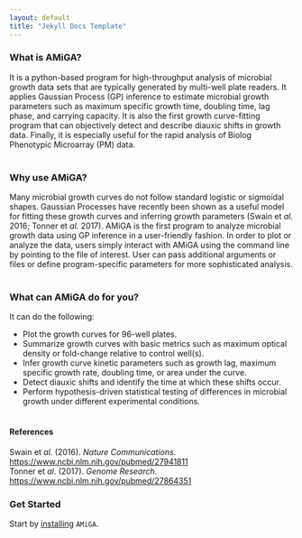 ```yaml
---
layout: default
title: "Jekyll Docs Template"
---
```



### What is AMiGA?

It is a python-based program for high-throughput analysis of microbial growth data sets that are typically generated by multi-well plate readers. It applies Gaussian Process (GP<a></a>) inference to estimate microbial growth parameters such as maximum specific growth time, doubling time, lag phase, and carrying capacity. It is also the first growth curve-fitting program that can objectively detect and describe diauxic shifts in growth data. Finally, it is especially useful for the rapid analysis of Biolog Phenotypic Microarray (PM<a></a>) data.
<br /><br />

### Why use AMiGA?

Many microbial growth curves do not follow standard logistic or sigmoidal shapes. Gaussian Processes have recently been shown as a useful model for fitting these growth curves and inferring growth parameters (Swain et *al.* 2016; Tonner et *al.* 2017<a></a>). AMiGA is the first program to analyze microbial growth data using GP inference in a user-friendly fashion. In order to plot or analyze the data, users simply interact with AMiGA using the command line by pointing to the file of interest. User can pass additional arguments or files or define program-specific parameters for more sophisticated analysis.
<br /><br />

### What can AMiGA do for you?

It can do the following:
- Plot the growth curves for 96-well plates.
- Summarize growth curves with basic metrics such as maximum optical density or fold-change relative to control well\(s<a></a>).
- Infer growth curve kinetic parameters such as growth lag, maximum specific growth rate, doubling time, or area under the curve.
- Detect diauxic shifts and identify the time at which these shifts occur.
- Perform hypothesis-driven statistical testing of differences in microbial growth under different experimental conditions.
<br /><br />

#### References

Swain et *al*. (2016<a></a>). *Nature Communications*. <a href="https://www.ncbi.nlm.nih.gov/pubmed/27941811">https://www.ncbi.nlm.nih.gov/pubmed/27941811</a>
<br />
Tonner et *al*. (2017<a></a>). *Genome Research*. <a href="https://www.ncbi.nlm.nih.gov/pubmed/27864351">https://www.ncbi.nlm.nih.gov/pubmed/27864351</a>
<br />

### Get Started

Start by [installing](/amiga/doc/installation.html) `AMiGA`.

<br />
